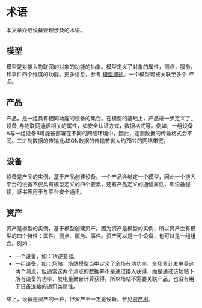 # 术语

本文章介绍设备管理涉及的术语。

## 模型

模型是对接入物联网的对象的功能的抽象。模型定义了对象的属性，测点，服务，和事件四个维度的功能。更多信息，参考 [模型概述](howto/model/model_overview)。一个模型可被关联至多个 _产品_。

## 产品

产品，是一组具有相同功能的设备的集合。在模型的基础上，产品进一步定义了_设备_与物联网通信相关的属性，如安全认证方式，数据格式等。例如，一组设备A与一组设备B可能被部署在不同的网络环境中，因此，遥测数据的传输格式会不同。二进制数据的传输比JSON数据的传输节省大约75%的网络带宽。

## 设备

设备是产品的实例，基于产品创建设备。一个产品会绑定一个模型，因此一个接入平台的设备不仅具有模型定义的四个要素，还有产品定义的通信属性，即设备秘钥，证书等用于与平台安全通讯。

## 资产

资产是模型的实例，基于模型创建资产。因为资产是模型的实例，所以资产会有模型的四个特性：属性、测点、服务、事件。资产可以是一个设备，也可以是一组组合。例如：

- 一个设备，如：1#逆变器。
- 一组设备，如：场站，场站模型当中定义了全场有功功率、全场累计发电量这两个测点，但通常这两个测点的数据并不是通过接入获得，而是通过该场站下所有设备的功率、发电量聚合计算获得。所以场站不需要关联产品，也没有用于设备连接的通讯类属性。

综上，设备是资产的一种，但资产不一定是设备。参见[资产树](howto/asset_tree/assettree_overview)。
